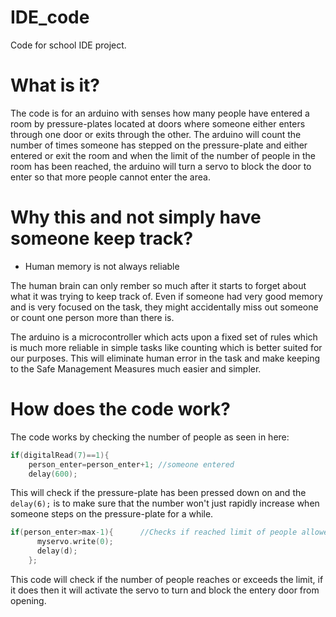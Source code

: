 # IDE_code
Code for school IDE project.

# What is it?
The code is for an arduino with senses how many people have entered a room by pressure-plates located at doors where someone either enters through one door or exits through the other. The arduino will count the number of times someone has stepped on the pressure-plate and either entered or exit the room and when the limit of the number of people in the room has been reached, the arduino will turn a servo to block the door to enter so that more people cannot enter the area.


# Why this and not simply have someone keep track?
* Human memory is not always reliable


The human brain can only rember so much after it starts to forget about what it was trying to keep track of. Even if someone had very good memory and is very focused on the task, they might accidentally miss out someone or count one person more than there is.

The arduino is a microcontroller which acts upon a fixed set of rules which is much more reliable in simple tasks like counting which is better suited for our purposes. This will eliminate human error in the task and make keeping to the Safe Management Measures much easier and simpler.


# How does the code work?

The code works by checking the number of people as seen in here:

```objectivec
if(digitalRead(7)==1){
    person_enter=person_enter+1; //someone entered
    delay(600);
```

This will check if the pressure-plate has been pressed down on and the ```delay(6);``` is to make sure that the number won't just rapidly increase when someone steps on the pressure-plate for a while.

```objectivec
if(person_enter>max-1){      //Checks if reached limit of people allowed in the area
      myservo.write(0);
      delay(d);
    };
 ```
 
 This code will check if the number of people reaches or exceeds the limit, if it does then it will activate the servo to turn and block the entery door from opening.
